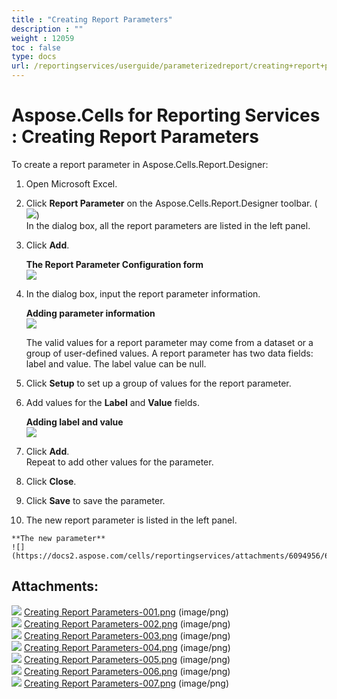 ```yaml
---
title : "Creating Report Parameters" 
description : "" 
weight : 12059 
toc : false
type: docs
url: /reportingservices/userguide/parameterizedreport/creating+report+parameters/
---
```


# Aspose.Cells for Reporting Services : Creating Report Parameters


To create a report parameter in Aspose.Cells.Report.Designer:

1.  Open Microsoft Excel.
2.  Click **Report Parameter** on the Aspose.Cells.Report.Designer toolbar. (![](https://docs2.aspose.com/cells/reportingservices/attachments/6094956/6193508.png))  
    In the dialog box, all the report parameters are listed in the left panel.
3.  Click **Add**.  
      
    **The Report Parameter Configuration form**  
    ![](https://docs2.aspose.com/cells/reportingservices/attachments/6094956/6193507.png)  
      
    
4.  In the dialog box, input the report parameter information.  
      
    **Adding parameter information**  
    ![](https://docs2.aspose.com/cells/reportingservices/attachments/6094956/6193506.png)  
      
    The valid values for a report parameter may come from a dataset or a group of user-defined values. A report parameter has two data fields: label and value. The label value can be null.
5.  Click **Setup** to set up a group of values for the report parameter.
6.  Add values for the **Label** and **Value** fields.  
      
    **Adding label and value**  
    ![](https://docs2.aspose.com/cells/reportingservices/attachments/6094956/6193505.png)  
      
    
7.  Click **Add**.  
    Repeat to add other values for the parameter.
8.  Click **Close**.
9.  Click **Save** to save the parameter.  
      
    
10.  The new report parameter is listed in the left panel.  
      
    **The new parameter**  
    ![](https://docs2.aspose.com/cells/reportingservices/attachments/6094956/6193502.png)

## Attachments:

![](https://docs2.aspose.com/cells/reportingservices/images/icons/bullet_blue.gif) [Creating Report Parameters-001.png](https://docs2.aspose.com/cells/reportingservices/attachments/6094956/6193508.png) (image/png)  
![](https://docs2.aspose.com/cells/reportingservices/images/icons/bullet_blue.gif) [Creating Report Parameters-002.png](https://docs2.aspose.com/cells/reportingservices/attachments/6094956/6193507.png) (image/png)  
![](https://docs2.aspose.com/cells/reportingservices/images/icons/bullet_blue.gif) [Creating Report Parameters-003.png](https://docs2.aspose.com/cells/reportingservices/attachments/6094956/6193506.png) (image/png)  
![](https://docs2.aspose.com/cells/reportingservices/images/icons/bullet_blue.gif) [Creating Report Parameters-004.png](https://docs2.aspose.com/cells/reportingservices/attachments/6094956/6193505.png) (image/png)  
![](https://docs2.aspose.com/cells/reportingservices/images/icons/bullet_blue.gif) [Creating Report Parameters-005.png](https://docs2.aspose.com/cells/reportingservices/attachments/6094956/6193504.png) (image/png)  
![](https://docs2.aspose.com/cells/reportingservices/images/icons/bullet_blue.gif) [Creating Report Parameters-006.png](https://docs2.aspose.com/cells/reportingservices/attachments/6094956/6193503.png) (image/png)  
![](https://docs2.aspose.com/cells/reportingservices/images/icons/bullet_blue.gif) [Creating Report Parameters-007.png](https://docs2.aspose.com/cells/reportingservices/attachments/6094956/6193502.png) (image/png)  

